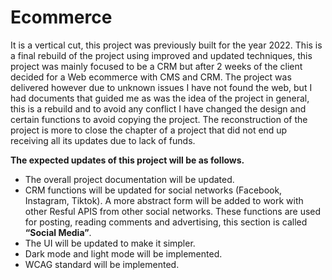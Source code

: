 # Ecommerce
It is a vertical cut, this project was previously built for the year 2022. This is a final rebuild of the project using improved and updated techniques, this project was mainly focused to be a CRM but after 2 weeks of the client decided for a Web ecommerce with CMS and CRM. The project was delivered however due to unknown issues I have not found the web, but I had documents that guided me as was the idea of the project in general, this is a rebuild and to avoid any conflict I have changed the design and certain functions to avoid copying the project. The reconstruction of the project is more to close the chapter of a project that did not end up receiving all its updates due to lack of funds.

**The expected updates of this project will be as follows.** 
  - The overall project documentation will be updated.
  - CRM functions will be updated for social networks (Facebook, Instagram, Tiktok). A more abstract form will be added to work with other Resful APIS from other social networks. These functions are used for posting, reading comments and advertising, this section is called **“Social Media”**.
  - The UI will be updated to make it simpler.
  - Dark mode and light mode will be implemented.
  - WCAG standard will be implemented.

